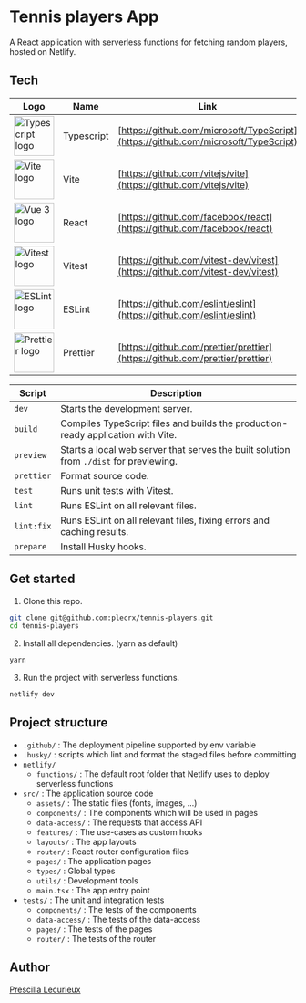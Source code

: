 # Tennis players App

A React application with serverless functions for fetching random players, hosted on Netlify.

## Tech

| Logo                                                                                                                       | Name           | Link                                                                                 |
| -------------------------------------------------------------------------------------------------------------------------- |----------------| ------------------------------------------------------------------------------------ |
| <img height="70" src="https://upload.wikimedia.org/wikipedia/commons/4/4c/Typescript_logo_2020.svg" alt="Typescript logo"> | Typescript     | [https://github.com/microsoft/TypeScript](https://github.com/microsoft/TypeScript)   |
| <img height="70" src="https://vitejs.dev/logo.svg" alt="Vite logo">                                                        | Vite           | [https://github.com/vitejs/vite](https://github.com/vitejs/vite)                     |
| <img height="70" src="https://upload.wikimedia.org/wikipedia/commons/9/95/Vue.js_Logo_2.svg" alt="Vue 3 logo">             | React          | [https://github.com/facebook/react](https://github.com/facebook/react)                       |
| <img height="70" src="https://vitest.dev/logo.svg" alt="Vitest logo">                                                      | Vitest         | [https://github.com/vitest-dev/vitest](https://github.com/vitest-dev/vitest)         |
| <img height="70" src="https://upload.wikimedia.org/wikipedia/commons/e/e3/ESLint_logo.svg" alt="ESLint logo">              | ESLint         | [https://github.com/eslint/eslint](https://github.com/eslint/eslint)                 |
| <img height="70" src="https://prettier.io/icon.png" alt="Prettier logo">                                                   | Prettier       | [https://github.com/prettier/prettier](https://github.com/prettier/prettier)         |

| Script     | Description                                                                            |
|------------|----------------------------------------------------------------------------------------|
| `dev`      | Starts the development server.                                                         |
| `build`    | Compiles TypeScript files and builds the production-ready application with Vite.       |
| `preview`  | Starts a local web server that serves the built solution from `./dist` for previewing. |
| `prettier` | Format source code.                                                                    |
| `test`     | Runs unit tests with Vitest.                                                           |
| `lint`     | Runs ESLint on all relevant files.                                                     |
| `lint:fix` | Runs ESLint on all relevant files, fixing errors and caching results.                  |
| `prepare`  | Install Husky hooks.                                                                   |


## Get started

1. Clone this repo.
```bash
git clone git@github.com:plecrx/tennis-players.git
cd tennis-players
```

2. Install all dependencies. (yarn as default)
```bash
yarn
```

3. Run the project with serverless functions.
```bash
netlify dev
```

## Project structure

-   `.github/` : The deployment pipeline supported by env variable
-   `.husky/` : scripts which lint and format the staged files before committing
-   `netlify/`
    -   `functions/` : The default root folder that Netlify uses to deploy serverless functions
-   `src/` : The application source code
    -   `assets/` : The static files (fonts, images, ...)
    -   `components/` : The components which will be used in pages
    -   `data-access/` : The requests that access API
    -   `features/` : The use-cases as custom hooks
    -   `layouts/` : The app layouts
    -   `router/` : React router configuration files
    -   `pages/` : The application pages
    -   `types/` : Global types
    -   `utils/` : Development tools
    -   `main.tsx` : The app entry point
-   `tests/` : The unit and integration tests
    -   `components/` : The tests of the components
    -   `data-access/` : The tests of the data-access
    -   `pages/` : The tests of the pages
    -   `router/` : The tests of the router

## Author

[Prescilla Lecurieux](mailto:prescilla.lecurieux@gmail.com)